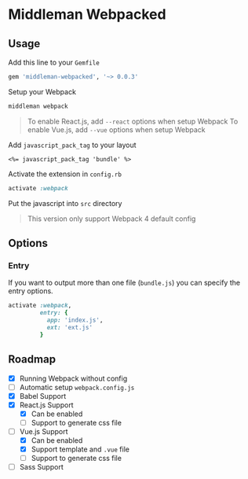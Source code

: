 Middleman Webpacked
===

## Usage

Add this line to your `Gemfile`

```ruby
gem 'middleman-webpacked', '~> 0.0.3'
```

Setup your Webpack

```ruby
middleman webpack
```

> To enable React.js, add `--react` options when setup Webpack
> To enable Vue.js, add `--vue` options when setup Webpack

Add `javascript_pack_tag` to your layout

```erb
<%= javascript_pack_tag 'bundle' %>
```

Activate the extension in `config.rb`

```ruby
activate :webpack
```

Put the javascript into `src` directory

> This version only support Webpack 4 default config

## Options

### Entry

If you want to output more than one file (`bundle.js`) you can specify the entry options.

```ruby
activate :webpack,
         entry: {
           app: 'index.js',
           ext: 'ext.js'
         }
```

## Roadmap

* [x] Running Webpack without config
* [ ] Automatic setup `webpack.config.js`
* [x] Babel Support
* [x] React.js Support
  * [x] Can be enabled
  * [ ] Support to generate css file
* [ ] Vue.js Support
  * [x] Can be enabled
  * [x] Support template and `.vue` file
  * [ ] Support to generate css file
* [ ] Sass Support
